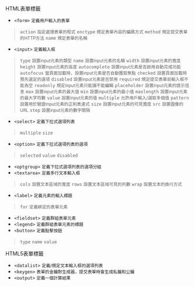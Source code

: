 HTML表單標籤
- `<form>` <small>定義用戶輸入的表單</small>

>`action` <small>指定處理表單的程式</small>
>`enctype` <small>規定表單內容的編碼方式</small>
>`method` <small>規定提交表單的HTTP方法</small>
>`name` <small>規定表單的名稱</small>
- `<input>` <small>定義輸入框</small>

>`type` <small>設置input元素的類型</small>
>`name` <small>設置input元素的名稱</small>
>`width` <small>設置input元素的寬度</small>
>`height` <small>設置input元素的高度</small>
>`autocomplete` <small>設置input元素是否啟用自動完成功能</small>
>`autofocus` <small>當頁面加載時，設置input元素是否自動獲取焦點</small>
>`checked` <small>設置頁面加載時預先選定的選項</small>
>`disabled` <small>設置input元素是否禁用</small>
>`required` <small>規定提交表單前輸入框不能為空</small>
>`readonly` <small>規定input元素只能讀不能編輯</small>
>`placeholder` <small>設置input元素的提示信息</small>
>`max` <small>設置input元素的最大值</small>
>`min` <small>設置input元素的最小值</small>
>`maxlength` <small>設置input元素的最大字符數</small>
>`value` <small>設置input元素的值</small>
>`multiple` <small>允許用戶輸入/選取多個值</small>
>`pattern` <small>設置用於驗證input元素的正則表達式</small>
>`size` <small>設置input元素的可見寬度</small>
>`src` <small>設置圖像的URL</small>
>`step` <small>設置input元素的數字間隔</small>
- `<select>` <small>定義下拉式選項列表</small>

>`multiple`
>`size`
- `<option>` <small>定義下拉式選項列表的選項</small>

>`selected`
>`value`
>`disabled`
- `<optgroup>` <small>定義下拉式選項列表的選項分組</small>
- `<textarea>` <small>定義多行文本輸入框</small>

>`cols` <small>設置文本區域的寬度</small>
>`rows` <small>設置文本區域可見的列數</small>
>`wrap` <small>設置文本的換行方式</small>
- `<label>` <small>定義元素的輸入標題</small>

>`for` <small>定義綁定的表單元素</small>
- `<fieldset>` <small>定義群組表單元素</small>
- `<legend>` <small>定義群組表單元素的標題</small>
- `<button>` <small>定義點擊按鈕</small>

>`type`
>`name`
>`value`

HTML5表單標籤
- `<datalist>` <small>定義/規定文本輸入框的選項列表</small>
- `<keygen>` <small>表單的金鑰對生成器，提交表單時會生成私鑰和公鑰</small>
- `<output>` <small>定義一個計算結果</small>